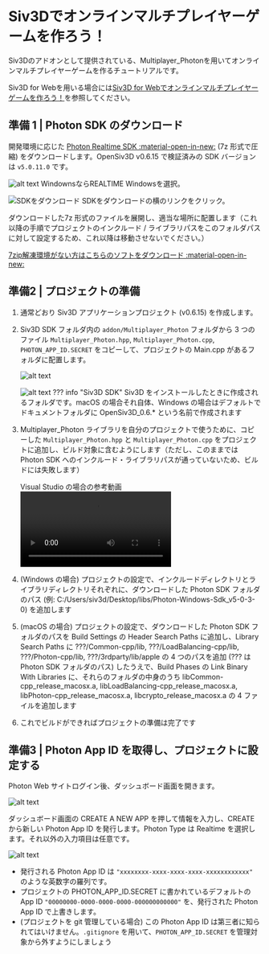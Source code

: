 # Siv3Dでオンラインマルチプレイヤーゲームを作ろう！
Siv3Dのアドオンとして提供されている、Multiplayer_Photonを用いてオンラインマルチプレイヤーゲームを作るチュートリアルです。

Siv3D for Webを用いる場合には[Siv3D for Webでオンラインマルチプレイヤーゲームを作ろう！](web.md)を参照してください。

## 準備 1 | Photon SDK のダウンロード

開発環境に応じた [Photon Realtime SDK :material-open-in-new:](https://www.photonengine.com/ja-jp/sdks#realtime-cpp) (7z 形式で圧縮) をダウンロードします。OpenSiv3D v0.6.15 で検証済みの SDK バージョンは `v5.0.11.0` です。

![alt text](image.png)
WindownsならREALTIME Windowsを選択。

![SDKをダウンロード](image-1.png)
SDKをダウンロードの横のリンクをクリック。

ダウンロードした7z 形式のファイルを展開し、適当な場所に配置します（これ以降の手順でプロジェクトのインクルード / ライブラリパスをこのフォルダパスに対して設定するため、これ以降は移動させないでください。）

[7zip解凍環境がない方はこちらのソフトをダウンロード :material-open-in-new:](https://www.7-zip.org/)

## 準備2 | プロジェクトの準備
1. 通常どおり Siv3D アプリケーションプロジェクト (v0.6.15) を作成します。
2. Siv3D SDK フォルダ内の `addon/Multiplayer_Photon` フォルダから 3 つのファイル `Multiplayer_Photon.hpp`, `Multiplayer_Photon.cpp`, `PHOTON_APP_ID.SECRET` をコピーして、プロジェクトの Main.cpp があるフォルダに配置します。

    ![alt text](image-2.png)

    ![alt text](image-5.png)
    ??? info "Siv3D SDK"
        Siv3D をインストールしたときに作成されるフォルダです。macOS の場合それ自体、Windows の場合はデフォルトでドキュメントフォルダに OpenSiv3D_0.6.* という名前で作成されます

3. Multiplayer_Photon ライブラリを自分のプロジェクトで使うために、コピーした `Multiplayer_Photon.hpp` と `Multiplayer_Photon.cpp` をプロジェクトに追加し、ビルド対象に含むようにします（ただし、このままでは Photon SDK へのインクルード・ライブラリパスが通っていないため、ビルドには失敗します）

    Visual Studio の場合の参考動画
    <video controls src="20240822-1303-37.8676551.mp4" title="Title"></video>


4. (Windows の場合) プロジェクトの設定で、インクルードディレクトリとライブラリディレクトリそれぞれに、ダウンロードした Photon SDK フォルダのパス (例: C:/Users/siv3d/Desktop/libs/Photon-Windows-Sdk_v5-0-3-0) を追加します
5. (macOS の場合) プロジェクトの設定で、ダウンロードした Photon SDK フォルダのパスを Build Settings の Header Search Paths に追加し、Library Search Paths に ???/Common-cpp/lib, ???/LoadBalancing-cpp/lib, ???/Photon-cpp/lib, ???/3rdparty/lib/apple の 4 つのパスを追加 (??? は Photon SDK フォルダのパス) したうえで、Build Phases の Link Binary With Libraries に、それらのフォルダの中身のうち libCommon-cpp_release_macosx.a, libLoadBalancing-cpp_release_macosx.a, libPhoton-cpp_release_macosx.a, libcrypto_release_macosx.a の 4 ファイルを追加します
6. これでビルドができればプロジェクトの準備は完了です



## 準備3 | Photon App ID を取得し、プロジェクトに設定する
Photon Web サイトログイン後、ダッシュボード画面を開きます。

![alt text](image-3.png)

ダッシュボード画面の CREATE A NEW APP を押して情報を入力し、CREATE から新しい Photon App ID を発行します。Photon Type は Realtime を選択します。それ以外の入力項目は任意です。

![alt text](image-4.png)

- 発行される Photon App ID は `"xxxxxxxx-xxxx-xxxx-xxxx-xxxxxxxxxxxx"` のような英数字の羅列です。
- プロジェクトの PHOTON_APP_ID.SECRET に書かれているデフォルトの App ID `"00000000-0000-0000-0000-000000000000"` を、発行された Photon App ID で上書きします。
- (プロジェクトを git 管理している場合) この Photon App ID は第三者に知られてはいけません。`.gitignore` を用いて、`PHOTON_APP_ID.SECRET` を管理対象から外すようにしましょう
